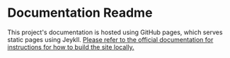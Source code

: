 # Documentation Readme

This project's documentation is hosted using GitHub pages, which serves static pages using Jeykll.
[Please refer to the official documentation for instructions for how to build the site locally.](https://help.github.com/articles/setting-up-your-github-pages-site-locally-with-jekyll/)
